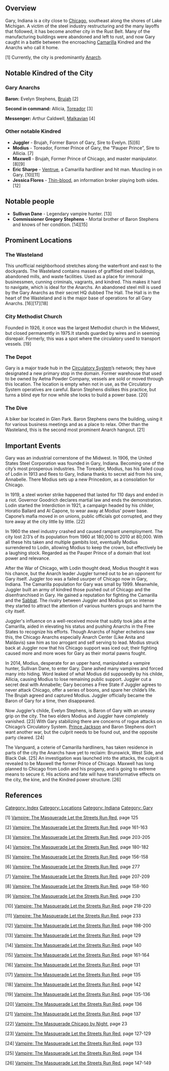 ## Overview

<section begin=summary/>

Gary, Indiana is a city close to
<a href="Chicago" class="wikilink" title="Chicago">Chicago</a>,
southeast along the shores of Lake Michigan. A victim of the steel
industry restructuring and the many layoffs that followed, it has become
another city in the Rust Belt. Many of the manufacturing buildings were
abandoned and left to rust, and now Gary caught in a battle between the
encroaching
<a href="Camarilla" class="wikilink" title="Camarilla">Camarilla</a>
Kindred and the Anarchs who call it home.

<section end=summary/>

[1] Currently, the city is predominantly
<a href="Anarch" class="wikilink" title="Anarch">Anarch</a>.

## Notable Kindred of the City

### Gary Anarchs

**Baron:** Evelyn Stephens,
<a href="Brujah" class="wikilink" title="Brujah">Brujah</a> [2]

**Second in command:** Allicia,
<a href="Toreador" class="wikilink" title="Toreador">Toreador</a> [3]

**Messenger:** Arthur Caldwell,
<a href="Malkavian" class="wikilink" title="Malkavian">Malkavian</a> [4]

### Other notable Kindred

- **Juggler** - Brujah, Former Baron of Gary, Sire to Evelyn. [5][6]
- **Modius** - Toreador, Former Prince of Gary, the “Pauper Prince”,
  Sire to Allicia. [7]
- **Maxwell** - Brujah, Former Prince of Chicago, and master
  manipulator. [8][9]
- **Eric Sharpe** -
  <a href="Ventrue" class="wikilink" title="Ventrue">Ventrue</a>, a
  Camarilla hardliner and hit man. Muscling in on Gary. [10][11]
- **Jessica Flores** -
  <a href="Thin-blood" class="wikilink" title="Thin-blood">Thin-blood</a>,
  an information broker playing both sides. [12]

## Notable people

- **Sullivan Dane** - Legendary vampire hunter. [13]
- **Commissioner Gregory Stephens** - Mortal brother of Baron Stephens
  and knows of her condition. [14][15]

## Prominent Locations

### The Wasteland

This unofficial neighborhood stretches along the waterfront and east to
the dockyards. The Wasteland contains masses of graffitied steel
buildings, abandoned mills, and waste facilities. Used as a place for
immoral businessmen, cunning criminals, vagrants, and kindred. This
makes it hard to navigate, which is ideal for the Anarchs. An abandoned
steel mill is used by the Gary Anarchs as their secret HQ dubbed The
Hall. The Hall is in the heart of the Wasteland and is the major base of
operations for all Gary Anarchs. [16][17][18]

### City Methodist Church

Founded in 1926, it once was the largest Methodist church in the
Midwest, but closed permanently in 1975.It stands guarded by wires and
in seeming disrepair. Formerly, this was a spot where the circulatory
used to transport vessels. [19]

### The Depot

Gary is a major trade hub in the
<a href="Circulatory_System" class="wikilink"
title="Circulatory System">Circulatory System</a>’s network; they have
designated a new primary stop in the domain. Former warehouse that used
to be owned by Aetna Powder Company, vessels are sold or moved through
this location. The location is empty when not in use, as the Circulatory
System operatives are careful. Baron Stephens dislikes this practice,
but turns a blind eye for now while she looks to build a power base.
[20]

### The Dive

A biker bar located in Glen Park. Baron Stephens owns the building,
using it for various business meetings and as a place to relax. Other
than the Wasteland, this is the second most prominent Anarch hangout.
[21]

## Important Events

Gary was an industrial cornerstone of the Midwest. In 1906, the United
States Steel Corporation was founded in Gary, Indiana. Becoming one of
the city’s most prosperous industries. The Toreador, Modius, has his
failed coup of Lodin in 1913 and flees to Gary, Indiana thanks to secret
aid from his sire, Annabelle. There Modius sets up a new Princedom, as a
consolation for Chicago.

In 1919, a steel worker strike happened that lasted for 110 days and
ended in a riot. Governor Goodrich declares martial law and ends the
demonstration. Lodin started the Interdiction in 1921, a campaign headed
by his childer, Horatio Ballard and Al Capone, to wear away at Modius’
power base. Capone’s mafia moved in on unions, public officials got
corrupted, and they tore away at the city little by little. [22]

In 1960 the steel industry crashed and caused rampant unemployment. The
city lost 2/3’s of its population from 1960 at 180,000 to 2010 at
80,000. With all these hits taken and multiple gambits lost, eventually
Modius surrendered to Lodin, allowing Modius to keep the crown, but
effectively be a laughing stock. Regarded as the Pauper Prince of a
domain that lost power and relevance.

After the War of Chicago, with Lodin thought dead, Modius thought it was
his chance, but the Anarch leader Juggler turned out to be an opponent
for Gary itself. Juggler too was a failed usurper of Chicago now in
Gary, Indiana. The Camarilla population for Gary was small by 1999.
Meanwhile, Juggler built an army of kindred those pushed out of Chicago
and the disenfranchised in Gary. He gained a reputation for fighting the
Camarilla and the
<a href="Sabbat" class="wikilink" title="Sabbat">Sabbat</a>. The rivalry
between Juggler and Modius got so intense they started to attract the
attention of various hunters groups and harm the city itself.

Juggler's influence on a well-received movie that subtly took jabs at
the Camarilla, aided in elevating his status and pushing Anarchs in the
Free States to recognize his efforts. Though Anarchs of higher echelons
saw this, the Chicago Anarchs especially Anarch Center (Like Anita and
Maldavis) saw him as too arrogant and self serving to lead. Modius
struck back at Juggler now that his Chicago support was iced out; their
fighting caused more and more woes for Gary as their mortal pawns
fought.

In 2014, Modius, desperate for an upper hand, manipulated a vampire
hunter, Sullivan Dane, to enter Gary. Dane ashed many vampires and
forced many into hiding. Word leaked of what Modius did supposedly by
his childe, Allicia, causing Modius to lose remaining public support.
Juggler cut a secret deal with Annabelle; Gary becomes a Free State if
Juggler agrees to never attack Chicago, offer a series of boons, and
spare her childe’s life. The Brujah agreed and captured Modius. Juggler
officially became the Baron of Gary for a time, then disappeared.

Now Juggler’s childe, Evelyn Stephens, is Baron of Gary with an uneasy
grip on the city. The two elders Modius and Juggler have completely
vanished. [23] With Gary stabilizing there are concerns of rogue attacks
on Chicago’s Circulatory System.
<a href="Kevin_Jackson" class="wikilink" title="Prince Jackson">Prince
Jackson</a> and Baron Stephens don’t want another war, but the culprit
needs to be found out, and the opposite party cleared. [24]

The Vanguard, a coterie of Camarilla hardliners, has taken residence in
parts of the city the Anarchs have yet to reclaim: Brunswick, West Side,
and Black Oak. [25] An investigation was launched into the attacks, the
culprit is revealed to be Maxwell the former Prince of Chicago. Maxwell
has long planned to Chicago from Lodin and his progeny, and is going to
extreme means to secure it. His actions and fate will have
transformative effects on the city, the kine, and the Kindred power
structure. [26]

## References

<references />

<a href="Category:_Index" class="wikilink"
title="Category: Index">Category: Index</a>
<a href="Category:_Locations" class="wikilink"
title="Category: Locations">Category: Locations</a>
<a href="Category:_Indiana" class="wikilink"
title="Category: Indiana">Category: Indiana</a>
<a href="Category:_Gary" class="wikilink"
title="Category: Gary">Category: Gary</a>

[1] <a href="Vampire:_The_Masquerade_Let_the_Streets_Run_Red"
class="wikilink"
title="Vampire: The Masquerade Let the Streets Run Red">Vampire: The
Masquerade Let the Streets Run Red</a>, page 125

[2] <a href="Vampire:_The_Masquerade_Let_the_Streets_Run_Red"
class="wikilink"
title="Vampire: The Masquerade Let the Streets Run Red">Vampire: The
Masquerade Let the Streets Run Red</a>, page 161-163

[3] <a href="Vampire:_The_Masquerade_Let_the_Streets_Run_Red"
class="wikilink"
title="Vampire: The Masquerade Let the Streets Run Red">Vampire: The
Masquerade Let the Streets Run Red</a>, page 203-205

[4] <a href="Vampire:_The_Masquerade_Let_the_Streets_Run_Red"
class="wikilink"
title="Vampire: The Masquerade Let the Streets Run Red">Vampire: The
Masquerade Let the Streets Run Red</a>, page 180-182

[5] <a href="Vampire:_The_Masquerade_Let_the_Streets_Run_Red"
class="wikilink"
title="Vampire: The Masquerade Let the Streets Run Red">Vampire: The
Masquerade Let the Streets Run Red</a>, page 156-158

[6] <a href="Vampire:_The_Masquerade_Let_the_Streets_Run_Red"
class="wikilink"
title="Vampire: The Masquerade Let the Streets Run Red">Vampire: The
Masquerade Let the Streets Run Red</a>, page 277

[7] <a href="Vampire:_The_Masquerade_Let_the_Streets_Run_Red"
class="wikilink"
title="Vampire: The Masquerade Let the Streets Run Red">Vampire: The
Masquerade Let the Streets Run Red</a>, page 207-209

[8] <a href="Vampire:_The_Masquerade_Let_the_Streets_Run_Red"
class="wikilink"
title="Vampire: The Masquerade Let the Streets Run Red">Vampire: The
Masquerade Let the Streets Run Red</a>, page 158-160

[9] <a href="Vampire:_The_Masquerade_Let_the_Streets_Run_Red"
class="wikilink"
title="Vampire: The Masquerade Let the Streets Run Red">Vampire: The
Masquerade Let the Streets Run Red</a>, page 230

[10] <a href="Vampire:_The_Masquerade_Let_the_Streets_Run_Red"
class="wikilink"
title="Vampire: The Masquerade Let the Streets Run Red">Vampire: The
Masquerade Let the Streets Run Red</a>, page 218-220

[11] <a href="Vampire:_The_Masquerade_Let_the_Streets_Run_Red"
class="wikilink"
title="Vampire: The Masquerade Let the Streets Run Red">Vampire: The
Masquerade Let the Streets Run Red</a>, page 233

[12] <a href="Vampire:_The_Masquerade_Let_the_Streets_Run_Red"
class="wikilink"
title="Vampire: The Masquerade Let the Streets Run Red">Vampire: The
Masquerade Let the Streets Run Red</a>, page 198-200

[13] <a href="Vampire:_The_Masquerade_Let_the_Streets_Run_Red"
class="wikilink"
title="Vampire: The Masquerade Let the Streets Run Red">Vampire: The
Masquerade Let the Streets Run Red</a>, page 129

[14] <a href="Vampire:_The_Masquerade_Let_the_Streets_Run_Red"
class="wikilink"
title="Vampire: The Masquerade Let the Streets Run Red">Vampire: The
Masquerade Let the Streets Run Red</a>, page 140

[15] <a href="Vampire:_The_Masquerade_Let_the_Streets_Run_Red"
class="wikilink"
title="Vampire: The Masquerade Let the Streets Run Red">Vampire: The
Masquerade Let the Streets Run Red</a>, page 161-164

[16] <a href="Vampire:_The_Masquerade_Let_the_Streets_Run_Red"
class="wikilink"
title="Vampire: The Masquerade Let the Streets Run Red">Vampire: The
Masquerade Let the Streets Run Red</a>, page 131

[17] <a href="Vampire:_The_Masquerade_Let_the_Streets_Run_Red"
class="wikilink"
title="Vampire: The Masquerade Let the Streets Run Red">Vampire: The
Masquerade Let the Streets Run Red</a>, page 135

[18] <a href="Vampire:_The_Masquerade_Let_the_Streets_Run_Red"
class="wikilink"
title="Vampire: The Masquerade Let the Streets Run Red">Vampire: The
Masquerade Let the Streets Run Red</a>, page 142

[19] <a href="Vampire:_The_Masquerade_Let_the_Streets_Run_Red"
class="wikilink"
title="Vampire: The Masquerade Let the Streets Run Red">Vampire: The
Masquerade Let the Streets Run Red</a>, page 135-136

[20] <a href="Vampire:_The_Masquerade_Let_the_Streets_Run_Red"
class="wikilink"
title="Vampire: The Masquerade Let the Streets Run Red">Vampire: The
Masquerade Let the Streets Run Red</a>, page 136

[21] <a href="Vampire:_The_Masquerade_Let_the_Streets_Run_Red"
class="wikilink"
title="Vampire: The Masquerade Let the Streets Run Red">Vampire: The
Masquerade Let the Streets Run Red</a>, page 137

[22] <a href="Vampire:_The_Masquerade_Chicago_by_Night" class="wikilink"
title="Vampire: The Masquerade Chicago by Night">Vampire: The Masquerade
Chicago by Night</a>, page 23

[23] <a href="Vampire:_The_Masquerade_Let_the_Streets_Run_Red"
class="wikilink"
title="Vampire: The Masquerade Let the Streets Run Red">Vampire: The
Masquerade Let the Streets Run Red</a>, page 127-129

[24] <a href="Vampire:_The_Masquerade_Let_the_Streets_Run_Red"
class="wikilink"
title="Vampire: The Masquerade Let the Streets Run Red">Vampire: The
Masquerade Let the Streets Run Red</a>, page 133

[25] <a href="Vampire:_The_Masquerade_Let_the_Streets_Run_Red"
class="wikilink"
title="Vampire: The Masquerade Let the Streets Run Red">Vampire: The
Masquerade Let the Streets Run Red</a>, page 134

[26] <a href="Vampire:_The_Masquerade_Let_the_Streets_Run_Red"
class="wikilink"
title="Vampire: The Masquerade Let the Streets Run Red">Vampire: The
Masquerade Let the Streets Run Red</a>, page 147-149
